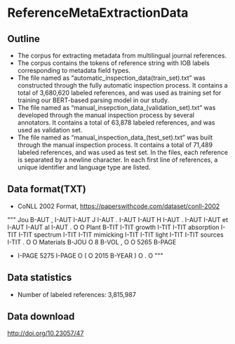 # ReferenceMetaExtractionData

## Outline
- The corpus for extracting metadata from multilingual journal references.
- The corpus contains the tokens of reference string with IOB labels corresponding to metadata field types.
- The file named as “automatic_inspection_data(train_set).txt” was constructed through the fully automatic inspection process. It contains a total of 3,680,620 labeled references, and was used as training set for training our BERT-based parsing model in our study.
- The file named as “manual_insepction_data_(validation_set).txt” was developed through the manual inspection process by several annotators. It contains a total of 63,878 labeled references, and was used as validation set.
- The file named as “manual_inspection_data_(test_set).txt” was built through the manual inspection process. It contains a total of 71,489 labeled references, and was used as test set.
In the files, each reference is separated by a newline character. In each first line of references, a unique identifier and language type are listed.

## Data format(TXT)
- CoNLL 2002 Format, https://paperswithcode.com/dataset/conll-2002

"""
Jou B-AUT
, I-AUT
<sp> I-AUT
J I-AUT
. I-AUT
<sp> I-AUT
H I-AUT
. I-AUT
<sp> I-AUT
et I-AUT
<sp> I-AUT
al I-AUT
. O
<sp> O
Plant B-TIT
<sp> I-TIT
growth I-TIT
<sp> I-TIT
absorption I-TIT
<sp> I-TIT
spectrum I-TIT
<sp> I-TIT
mimicking I-TIT
<sp> I-TIT
light I-TIT
<sp> I-TIT
sources I-TIT
. O
<sp> O
Materials B-JOU
<sp> O
8 B-VOL
, O
<sp> O
5265 B-PAGE
- I-PAGE
5275 I-PAGE
<sp> O
( O
2015 B-YEAR
) O
. O
"""

## Data statistics
- Number of labeled references: 3,815,987

##  Data download
http://doi.org/10.23057/47

